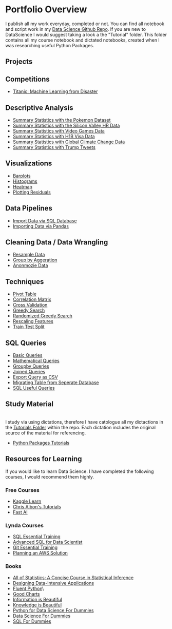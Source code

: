 # Portfolio Overview

I publish all my work everyday, completed or not. You can find all notebook and script work in my [Data Science Github Repo](https://github.com/kavisek/DataScience). If you are new to DataScience I would suggest taking a look a the "Tutorial" folder. This folder contains all my course notebook and dictated notebooks, created when I was researching useful Python Packages.

## Projects



## Competitions

* [Titanic: Machine Learning from Disaster](https://github.com/kavisek/DataScience/tree/master/Competitions/Titanic%20Competition)


## Descriptive Analysis

* [Summary Statistics with the Pokemon Dataset](https://github.com/kavisek/DataScience/blob/master/Descriptive%20Analysis/Pokemon/11-17-19%20Pokemon%20Summary%20Statistics.ipynb)
* [Summary Statistics with the Silicon Valley HR Data](https://github.com/kavisek/DataScience/blob/master/Descriptive%20Analysis/Silicon%20Valley%20Diversity/11-12-17%20Silicon%20Valley%20Summary%20Statistics.ipynb)
* [Summary Statistics with Video Games Data](https://github.com/kavisek/DataScience/blob/master/Descriptive%20Analysis/Video%20Games%20Sales/11-11-17%20Video%20Games%20Sales%20Summary%20Statistics.ipynb)
* [Summary Statistics with H1B Visa Data](https://github.com/kavisek/DataScience/blob/master/Descriptive%20Analysis/H1B%20Visas/12-14-17%20H1B%20Visas.ipynb)
* [Summary Statistics with Global Climate Change Data](https://github.com/kavisek/DataScience/blob/master/Descriptive%20Analysis/Climate%20Change%20-%20Earth%20Surface%20Temperature%20Data/11-13-17%20Climate%20Change%20Exploratory%20Analysis.ipynb)
* [Summary Statistics with Trump Tweets]()


## Visualizations

* [Barplots](https://github.com/kavisek/DataScience/blob/master/Visualizations/02-02-15%20Barplots.ipynb)
* [Histograms](https://github.com/kavisek/DataScience/blob/master/Visualizations/08-05-17%20Histograms.ipynb)
* [Heatmap](https://github.com/kavisek/DataScience/blob/master/Visualizations/12-04-17%20Seaborn%20Heatmap.ipynb)
* [Plotting Residuals](https://github.com/kavisek/DataScience/blob/master/Techniques/10-15-17%20Plotting%20Residuals.ipynb)


## Data Pipelines

* [Import Data via SQL Database](https://github.com/kavisek/DataScience/blob/master/Pipelines/01-13-17%20Import%20Data%20from%20RDS.ipynb)
* [Importing Data via Pandas](https://github.com/kavisek/DataScience/blob/master/Pipelines/02-02-18%20Importing%20Data%20by%20CSV.ipynb)


## Cleaning Data / Data Wrangling

* [Resample Data](https://github.com/kavisek/DataScience/blob/master/Techniques/02-02-18%20Resampling%20Data.ipynb)
* [Group by Aggeration](https://github.com/kavisek/DataScience/blob/master/Techniques/02-02-19%20Group%20by%20Aggregations.ipynb)
* [Anonmozie Data](https://github.com/kavisek/DataScience/blob/master/Techniques/09-27-17%20How%20to%20Anonymize%20Data.ipynb)


## Techniques

* [Pivot Table](https://github.com/kavisek/DataScience/blob/master/Techniques/11-07-19%20Crosstab%20Table.ipynb)
* [Correlation Matrix](https://github.com/kavisek/DataScience/blob/master/Techniques/10-15-17%20Correlation%20Matrix.ipynb)
* [Cross Validation](https://github.com/kavisek/DataScience/blob/master/Techniques/08-01-17%20Cross%20Validation%20and%20K-Folds.ipynb)
* [Greedy Search](https://github.com/kavisek/DataScience/blob/master/Techniques/08-01-17%20%20Greedy%20Search.ipynb)
* [Randomized Greedy Search](https://github.com/kavisek/DataScience/blob/master/Techniques/08-01-17%20%20Random%20Grid%20Search.ipynb)
* [Rescaling Features](https://github.com/kavisek/DataScience/blob/master/Techniques/10-15-17%20Rescaling%20Features.ipynb)
* [Train Test Split](https://github.com/kavisek/DataScience/blob/master/Techniques/08-01-17%20%20Train-Test%20Split.ipynb)


## SQL Queries

* [Basic Queries]()
* [Mathematical Queries]()
* [Groupby Queries]()
* [Joined Queries]()
* [Export Query as CSV]() 
* [Migrating Table from Seperate Database](https://github.com/kavisek/DataScience/blob/master/SQL/Useful%20Snippets/Copy%20Data%20from%20Table%20to%20Table.sql)
* [SQL Useful Queries]()

## Study Material

<br>I study via using dictations, therefore I have catologue all my dictactions in the [Tutorials Folder](https://github.com/kavisek/DataScience/tree/master/Tutorials) within the repo. Each dictation includes the original source of the material for referencing. 

* [Python Packages Tutorials](https://github.com/kavisek/DataScience/tree/master/Tutorials)

## Resources for Learning

If you would like to learn Data Science. I have completed the following courses, I would recommend them highly. 

### Free Courses

* [Kaggle Learn](https://www.kaggle.com/learn/overview)
* [Chris Albon's Tutorials](https://chrisalbon.com/)
* [Fast AI](http://www.fast.ai/)

### Lynda Courses

* [SQL Essential Training](https://www.lynda.com/SQL-tutorials/SQL-Essential-Training/139988-2.html?srchtrk=index%3a6%0alinktypeid%3a2%0aq%3aSQL%0apage%3a1%0as%3arelevance%0asa%3atrue%0aproducttypeid%3a2)
* [Advanced SQL for Data Scientist](https://www.lynda.com/SQL-tutorials/Advanced-SQL-Data-Scientists/559183-2.html?srchtrk=index%3a2%0alinktypeid%3a2%0aq%3aSQL%0apage%3a1%0as%3arelevance%0asa%3atrue%0aproducttypeid%3a2)
* [Git Essential Training](https://www.lynda.com/Git-tutorials/Git-Essential-Training/100222-2.html?srchtrk=index%3a2%0alinktypeid%3a2%0aq%3aGIT%0apage%3a1%0as%3arelevance%0asa%3atrue%0aproducttypeid%3a2)
* [Planning an AWS Solution](https://www.lynda.com/Amazon-Web-Services-tutorials/Planning-AWS-Solution/628703-2.html?srchtrk=index%3a3%0alinktypeid%3a2%0aq%3aaws%0apage%3a1%0as%3arelevance%0asa%3atrue%0aproducttypeid%3a2)

### Books

* [All of Statistics: A Concise Course in Statistical Inference](https://www.amazon.ca/gp/product/0387402721/ref=oh_aui_detailpage_o05_s00?ie=UTF8&psc=1)
* [Designing Data-Intensive Applications](https://www.amazon.ca/gp/product/1449373321/ref=oh_aui_detailpage_o00_s00?ie=UTF8&psc=1)
* [Fluent Python](https://www.amazon.ca/gp/product/1491946008/ref=oh_aui_detailpage_o05_s00?ie=UTF8&psc=1)\
* [Good Charts](https://www.amazon.ca/gp/product/1633690709/ref=oh_aui_detailpage_o07_s00?ie=UTF8&psc=1)
* [Information is Beautiful](https://www.amazon.ca/gp/product/0007492898/ref=oh_aui_detailpage_o00_s00?ie=UTF8&psc=1)
* [Knowledge is Beautiful](https://www.amazon.ca/gp/product/0007427921/ref=oh_aui_detailpage_o01_s00?ie=UTF8&psc=1)
* [Python for Data Science For Dummies](https://www.amazon.ca/gp/product/1118844181/ref=oh_aui_detailpage_o09_s00?ie=UTF8&psc=1)
* [Data Science For Dummies](https://www.amazon.ca/gp/product/1118841557/ref=oh_aui_detailpage_o00_s00?ie=UTF8&psc=1)
* [SQL For Dummies](https://www.amazon.ca/gp/product/1118607961/ref=oh_aui_detailpage_o06_s00?ie=UTF8&psc=1)




















